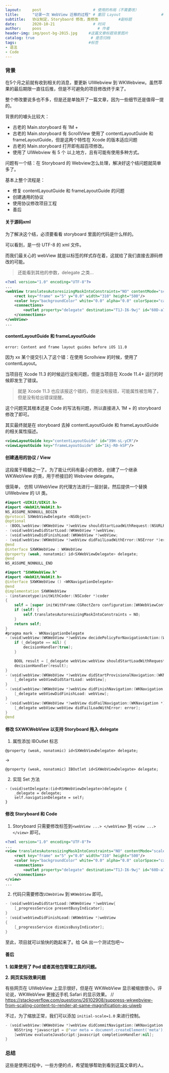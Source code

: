 ```yaml
---
layout:     post                       # 使用的布局（不需要改）
title:      "记录一次 WebView 迁移的过程" # 重回 Layout                  # 标题
subtitle:   协议制定，Storybaord 修改，类修改         #副标题
date:       2020-10-21                 # 时间
author:     poos                         # 作者
header-img: img/post-bg-2015.jpg     #这篇文章标题背景图片
catalog: true                         # 是否归档
tags:                                #标签
- 语法
- Code
---
```


### 背景

在5个月之前就有收到相关的消息，要更新 UIWebview 到 WKWebview。虽然苹果的最后期限一直往后推，但是不可避免的项目修改终于来了。

整个修改要说多也不多，但是还是单独开了一篇文章，因为一些细节还是值得一提的。

背景的的噱头比较大：

- 古老的 Main.storyboard 有 1M +
- 古老的 Main.storyboard 有 ScrollView 使用了 contentLayoutGuide 和 frameLayoutGuide，但是这两个特性在 Xcode 的版本适应问题
- 古老的 Main.storyboard 打开即有超百项修改。
- 使用了 UIWebview 有 5 个 以上地方，且有可能有使用多种方式。


问题有一个结：在 Storyboard 的 Webview怎么处理，解决好这个结问题就简单多了。

基本上整个流程是：

- 修复 contentLayoutGuide 和 frameLayoutGuide 的问题
- 创建通用的协议
- 使用协议修改项目工程
- 善后




#### 关于源码xml
为了解决这个结，必须要看看 storyboard 里面的代码是什么样的。


可以看到，是一份 UTF-8 的 xml 文件。


而我们最关心的 webView 就是以标签的样式存在着，这就给了我们直接去源码修改的可能。

> 还能看到其他的参数，delegate 之类...

```xml
<?xml version="1.0" encoding="UTF-8"?>
...
<webView translatesAutoresizingMaskIntoConstraints="NO" contentMode="scaleToFill" id="4sF-t2-MpG">
    <rect key="frame" x="5" y="0.0" width="310" height="500"/>
    <color key="backgroundColor" white="0.0" alpha="0.0" colorSpace="calibratedWhite"/>
    <connections>
        <outlet property="delegate" destination="T1J-I6-9wj" id="60D-a7-u0y"/>
    </connections>
</webView>
...
```

#### contentLayoutGuide 和 frameLayoutGuide

`error: Content and frame layout guides before iOS 11.0`

因为 xx 某个提交引入了这个错：在使用 Scrollview 的时候，使用了 contentLayout。

当项目在 Xcode 11.3 的时候运行没有问题，但是当项目在 Xcode 11.4+ 运行的时候即发生了错误。

> 就是 Xcode 11.3 也应该报这个错的，但是没有报错，可能属性被忽略了，但是没有给出错误提醒。


这个问题究其根本还是 Code 的写法有问题，所以直接进入 1M + 的 storyboard修改了即可。


其实最终就是在 storyboard 去掉 contentLayoutGuide 和 frameLayoutGuide 的相关属性描述。

```xml
<viewLayoutGuide key="contentLayoutGuide" id="39H-sL-yCR"/>
<viewLayoutGuide key="frameLayoutGuide" id="1kj-R0-kSP"/>
```


#### 创建通用的协议 / View

这段属于精髓之一了。为了能让代码有最小的修改，创建了一个继承 WKWebView 的类，用于桥接旧的 Webview delegate。


很简单， 仿照 UIWebView 的代理方法进行一层封装，然后提供一个替换 UIWebview 的 UI 类。
```swift
#import <UIKit/UIKit.h>
#import <WebKit/WebKit.h>
NS_ASSUME_NONNULL_BEGIN
@protocol SXWebViewDelegate <NSObject>
@optional
- (BOOL)webView:(WKWebView *)webView shouldStartLoadWithRequest:(NSURLRequest *)request navigationType:(WKNavigationType)navigationType;
- (void)webViewDidStartLoad:(WKWebView *)webView;
- (void)webViewDidFinishLoad:(WKWebView *)webView;
- (void)webView:(WKWebView *)webView didFailLoadWithError:(NSError *)error;
@end
@interface SXWKWebView : WKWebView
@property (weak, nonatomic) id<SXWebViewDelegate> delegate;
@end
NS_ASSUME_NONNULL_END
```

```swift
#import "SXWKWebView.h"
#import <WebKit/WebKit.h>
@interface SXWKWebView () <WKNavigationDelegate>
@end
@implementation SXWKWebView
- (instancetype)initWithCoder:(NSCoder *)coder
{
    self = [super initWithFrame:CGRectZero configuration:[WKWebViewConfiguration new]];
    if (self) {
        self.translatesAutoresizingMaskIntoConstraints = NO;
    }
    return self;
}
#pragma mark - WKNavigationDelegate
- (void)webView:(WKWebView *)webView decidePolicyForNavigationAction:(WKNavigationAction *)navigationAction decisionHandler:(void (^)(WKNavigationActionPolicy))decisionHandler {
    if (_delegate == nil) {
        decisionHandler(true);
    }

    BOOL result = [_delegate webView:webView shouldStartLoadWithRequest:navigationAction.request navigationType: navigationAction.navigationType];
    decisionHandler(result);
}
- (void)webView:(WKWebView *)webView didStartProvisionalNavigation:(WKNavigation *)navigation {
    [_delegate webViewDidStartLoad: webView];
}
- (void)webView:(WKWebView *)webView didFinishNavigation:(WKNavigation *)navigation {
    [_delegate webViewDidFinishLoad: webView];
}
- (void)webView:(WKWebView *)webView didFailNavigation:(WKNavigation *)navigation withError:(NSError *)error {
    [_delegate webView:webView didFailLoadWithError: error];
}
@end
```


#### 修改 SXWKWebView 以支持 Storyboard 拖入 delegate


1. 属性添加 IBOutlet 标志

`@property (weak, nonatomic) id<SXWebViewDelegate> delegate;`

->

`@property (weak, nonatomic) IBOutlet id<SXWebViewDelegate> delegate;`

2. 实现 Set 方法

```
- (void)setDelegate:(id<RSHWebViewDelegate>)delegate {
    _delegate = delegate;
    self.navigationDelegate = self;
}
```

#### 修改 Storyboard 和 Code

1. Storyboard 只需要修改标签到`<webView ...> </webView>` 到 `<view ...> </view>` 即可。

```xml
<?xml version="1.0" encoding="UTF-8"?>
...
<view translatesAutoresizingMaskIntoConstraints="NO" contentMode="scaleToFill" id="4sF-t2-MpG">
    <rect key="frame" x="5" y="0.0" width="310" height="500"/>
    <color key="backgroundColor" white="0.0" alpha="0.0" colorSpace="calibratedWhite"/>
    <connections>
        <outlet property="delegate" destination="T1J-I6-9wj" id="60D-a7-u0y"/>
    </connections>
</view>
...
```

2. 代码只需要修改`UIWebView` 到 `WKWebView` 即可。

```swift
- (void)webViewDidStartLoad:(WKWebView *)webView{
    [_progressService presentBusyIndicator];
}
- (void)webViewDidFinishLoad:(WKWebView *)webView
{
    [_progressService dismissBusyIndicator];
}
```

至此，项目就可以愉快的跑起来了。给 QA 出一个测试包吧～

#### 善后


**1. 如果使用了 Pod 或者其他包管理工具的问题。**

**2. 网页实际效果问题**

有些网页在 UIWebView 上显示很好，但是在 WKWebView 显示被缩放很小。评论说，WKWebView 更接近手机 Safari 的显示效果。
// https://stackoverflow.com/questions/26102908/suppress-wkwebview-from-scaling-content-to-render-at-same-magnification-as-uiweb

不过，为了缩放正常，我们可以添加 `initial-scale=1.0` 来进行控制。

```swift
- (void)webView:(WKWebView *)webView didCommitNavigation:(WKNavigation *)navigation {
    NSString *javascript = @"var meta = document.createElement('meta');meta.setAttribute('name', 'viewport');meta.setAttribute('content', 'width=device-width, initial-scale=1.0, maximum-scale=1.0, user-scalable=no');document.getElementsByTagName('head')[0].appendChild(meta);";
    [webView evaluateJavaScript:javascript completionHandler:nil];
}
```


### 总结

这些是使用过程中，一些方便的点，希望能够帮助到看到这篇文章的人。
